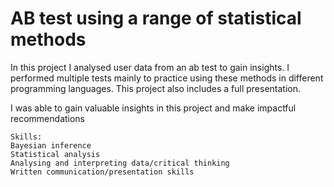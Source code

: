# AB test using a range of statistical methods

In this project I analysed user data from an ab test to gain insights. I performed multiple tests mainly to practice using these methods in different programming languages. This project also includes a full presentation.

I was able to gain valuable insights in this project and make impactful recommendations

    Skills:
    Bayesian inference
    Statistical analysis
    Analysing and interpreting data/critical thinking
    Written communication/presentation skills
